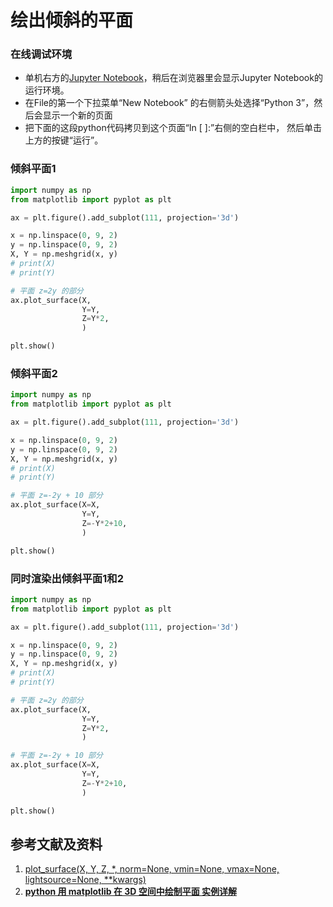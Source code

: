 # 绘出倾斜的平面

### 在线调试环境

- 单机右方的[Jupyter Notebook](https://mybinder.org/v2/gh/ipython/ipython-in-depth/master?filepath=binder/Index.ipynb)，稍后在浏览器里会显示Jupyter Notebook的运行环境。
- 在File的第一个下拉菜单“New Notebook” 的右侧箭头处选择“Python 3”，然后会显示一个新的页面
- 把下面的这段python代码拷贝到这个页面“In [ ]:”右侧的空白栏中， 然后单击上方的按键“运行”。

### 倾斜平面1

```python
import numpy as np
from matplotlib import pyplot as plt

ax = plt.figure().add_subplot(111, projection='3d')

x = np.linspace(0, 9, 2)
y = np.linspace(0, 9, 2)
X, Y = np.meshgrid(x, y)  
# print(X)
# print(Y)

# 平面 z=2y 的部分
ax.plot_surface(X,
                Y=Y,
                Z=Y*2,
                )  

plt.show()
```

### 倾斜平面2

```python
import numpy as np
from matplotlib import pyplot as plt

ax = plt.figure().add_subplot(111, projection='3d')

x = np.linspace(0, 9, 2)
y = np.linspace(0, 9, 2)
X, Y = np.meshgrid(x, y)  
# print(X)
# print(Y)

# 平面 z=-2y + 10 部分
ax.plot_surface(X=X,
                Y=Y,
                Z=-Y*2+10,
                )

plt.show()
```

### 同时渲染出倾斜平面1和2

```python
import numpy as np
from matplotlib import pyplot as plt

ax = plt.figure().add_subplot(111, projection='3d')

x = np.linspace(0, 9, 2)
y = np.linspace(0, 9, 2)
X, Y = np.meshgrid(x, y)  
# print(X)
# print(Y)

# 平面 z=2y 的部分
ax.plot_surface(X,
                Y=Y,
                Z=Y*2,
                )  

# 平面 z=-2y + 10 部分
ax.plot_surface(X=X,
                Y=Y,
                Z=-Y*2+10,
                )

plt.show()
```

## 参考文献及资料

1. [plot_surface(X, Y, Z, *, norm=None, vmin=None, vmax=None, lightsource=None, **kwargs)](https://matplotlib.org/stable/api/_as_gen/mpl_toolkits.mplot3d.axes3d.Axes3D.html#mpl_toolkits.mplot3d.axes3d.Axes3D.plot_surface) 
2. [**python 用 matplotlib 在 3D 空间中绘制平面 实例详解**](https://www.cnblogs.com/shanger/p/13201139.html)


